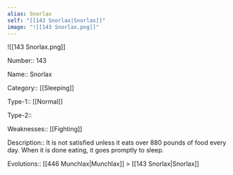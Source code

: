 ```yaml
---
alias: Snorlax
self: "[[143 Snorlax|Snorlax]]"
image: "![[143 Snorlax.png]]"
---
```


![[143 Snorlax.png]]


Number:: 143

Name:: Snorlax

Category:: [[Sleeping]]

Type-1:: [[Normal]]

Type-2:: 

Weaknesses:: [[Fighting]]

Description:: It is not satisfied unless it eats over 880 pounds of food every day. When it is done eating, it goes promptly to sleep.

Evolutions:: [[446 Munchlax|Munchlax]] > [[143 Snorlax|Snorlax]]